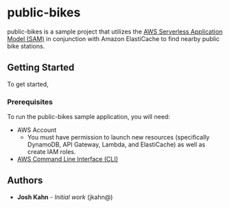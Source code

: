 # public-bikes

public-bikes is a sample project that utilizes the [AWS Serverless Application Model (SAM)](https://aws.amazon.com/about-aws/whats-new/2016/11/introducing-the-aws-serverless-application-model/) in conjunction with Amazon ElastiCache to find nearby public bike stations.

## Getting Started

To get started, 


### Prerequisites

To run the public-bikes sample application, you will need:

* AWS Account
	* You must have permission to launch new resources (specifically DynamoDB, API Gateway, Lambda, and ElastiCache) as well as create IAM roles.
* [AWS Command Line Interface (CLI)](http://docs.aws.amazon.com/cli/latest/userguide/installing.html)



## Authors

* **Josh Kahn** - *Initial work* (jkahn@)
